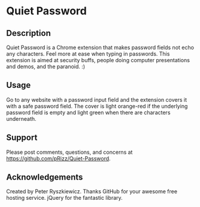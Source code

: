 Quiet Password
====================

Description
--------------------------------
Quiet Password is a Chrome extension that makes password fields not echo any characters. Feel more at ease
when typing in passwords. This extension is aimed at security buffs, people doing computer presentations
and demos, and the paranoid. :)

Usage
--------------------------------
Go to any website with a password input field and the extension covers it with a safe password field.
The cover is light orange-red if the underlying password field is empty and light green when there are characters
underneath.

Support
-----------------------------
Please post comments, questions, and concerns at https://github.com/pRizz/Quiet-Password.

Acknowledgements
-----------------------------
Created by Peter Ryszkiewicz. Thanks GitHub for your awesome free hosting service. jQuery for the fantastic library.